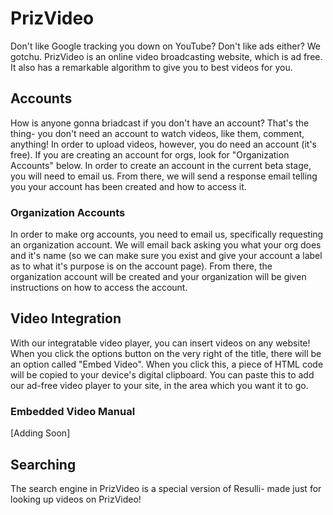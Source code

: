 # PrizVideo
Don't like Google tracking you down on YouTube? Don't like ads either? We gotchu. 
PrizVideo is an online video broadcasting website, which is ad free. It also has a remarkable algorithm to give you to best videos for you.

## Accounts
How is anyone gonna briadcast if you don't have an account? That's the thing- you don't need an account to watch videos, like them, comment, anything! In order to upload videos, however, you do need an account (it's free). If you are creating an account for orgs, look for "Organization Accounts" below. In order to create an account in the current beta stage, you will need to email us. From there, we will send a response email telling you your account has been created and how to access it.

### Organization Accounts
In order to make org accounts, you need to email us, specifically requesting an organization account. We will email back asking you what your org does and it's name (so we can make sure you exist and give your account a label as to what it's purpose is on the account page). From there, the organization account will be created and your organization will be given instructions on how to access the account.

## Video Integration
With our integratable video player, you can insert videos on any website! When you click the options button on the very right of the title, there will be an option called "Embed Video". When you click this, a piece of HTML code will be copied to your device's digital clipboard. You can paste this to add our ad-free video player to your site, in the area which you want it to go.

### Embedded Video Manual
[Adding Soon]

## Searching
The search engine in PrizVideo is a special version of Resulli- made just for looking up videos on PrizVideo! 

